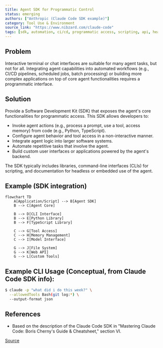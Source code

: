 ```yaml
---
title: Agent SDK for Programmatic Control
status: emerging
authors: ["Anthropic (Claude Code SDK example)"]
category: Tool Use & Environment
source_link: "https://www.nibzard.com/claude-code"
tags: [sdk, automation, ci/cd, programmatic access, scripting, api, headless agent]
---
```


## Problem
Interactive terminal or chat interfaces are suitable for many agent tasks, but not for all. Integrating agent capabilities into automated workflows (e.g., CI/CD pipelines, scheduled jobs, batch processing) or building more complex applications on top of core agent functionalities requires a programmatic interface.

## Solution
Provide a Software Development Kit (SDK) that exposes the agent's core functionalities for programmatic access. This SDK allows developers to:

-   Invoke agent actions (e.g., process a prompt, use a tool, access memory) from code (e.g., Python, TypeScript).
-   Configure agent behavior and tool access in a non-interactive manner.
-   Integrate agent logic into larger software systems.
-   Automate repetitive tasks that involve the agent.
-   Build custom user interfaces or applications powered by the agent's backend.

The SDK typically includes libraries, command-line interfaces (CLIs) for scripting, and documentation for headless or embedded use of the agent.

## Example (SDK integration)
```mermaid
flowchart TD
    A[Application/Script] --> B[Agent SDK]
    B --> C[Agent Core]

    B --> D[CLI Interface]
    B --> E[Python Library]
    B --> F[TypeScript Library]

    C --> G[Tool Access]
    C --> H[Memory Management]
    C --> I[Model Interface]

    G --> J[File System]
    G --> K[Web API]
    G --> L[Custom Tools]
```

## Example CLI Usage (Conceptual, from Claude Code SDK info):
```bash
$ claude -p "what did i do this week?" \
  --allowedTools Bash(git log:*) \
  --output-format json
```

## References
-   Based on the description of the Claude Code SDK in "Mastering Claude Code: Boris Cherny's Guide & Cheatsheet," section VI.

[Source](https://www.nibzard.com/claude-code)